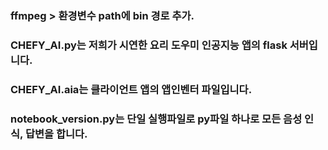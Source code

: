 ### ffmpeg  > 환경변수 path에 bin 경로 추가.

### CHEFY_AI.py는 저희가 시연한 요리 도우미 인공지능 앱의 flask 서버입니다.
### CHEFY_AI.aia는 클라이언트 앱의 앱인벤터 파일입니다.
### notebook_version.py는 단일 실행파일로 py파일 하나로 모든 음성 인식, 답변을 합니다.
